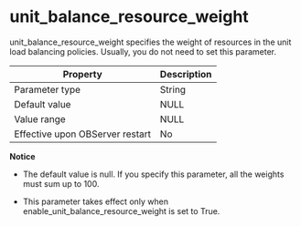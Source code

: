 unit_balance_resource_weight 
=================================================

unit_balance_resource_weight specifies the weight of resources in the unit load balancing policies. Usually, you do not need to set this parameter. 


|          **Property**           | **Description** |
|---------------------------------|-----------------|
| Parameter type                  | String          |
| Default value                   | NULL            |
| Value range                     | NULL            |
| Effective upon OBServer restart | No              |


**Notice**



* The default value is null. If you specify this parameter, all the weights must sum up to 100.

  

* This parameter takes effect only when enable_unit_balance_resource_weight is set to True.

  



